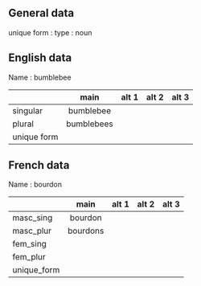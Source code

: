 ## General data

unique form :
type : noun

## English data

Name : bumblebee

|             |    main    | alt 1 | alt 2 | alt 3 |
| :---------- | :--------: | :---: | :---: | ----- |
| singular    | bumblebee  |       |       |       |
| plural      | bumblebees |       |       |       |
| unique form |            |       |       |       |

## French data

Name : bourdon

|             |   main   | alt 1 | alt 2 | alt 3 |
| :---------- | :------: | :---: | :---: | :---: |
| masc_sing   | bourdon  |       |       |       |
| masc_plur   | bourdons |       |       |       |
| fem_sing    |          |       |       |       |
| fem_plur    |          |       |       |       |
| unique_form |          |       |       |       |


